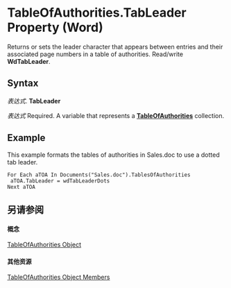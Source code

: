 
# TableOfAuthorities.TabLeader Property (Word)

Returns or sets the leader character that appears between entries and their associated page numbers in a table of authorities. Read/write  **WdTabLeader**.


## Syntax

 _表达式_. **TabLeader**

 _表达式_ Required. A variable that represents a **[TableOfAuthorities](abd7d600-8b20-0752-4629-8a4f5193dd5d.md)** collection.


## Example

This example formats the tables of authorities in Sales.doc to use a dotted tab leader.


```
For Each aTOA In Documents("Sales.doc").TablesOfAuthorities 
 aTOA.TabLeader = wdTabLeaderDots 
Next aTOA
```


## 另请参阅


#### 概念


[TableOfAuthorities Object](abd7d600-8b20-0752-4629-8a4f5193dd5d.md)
#### 其他资源


[TableOfAuthorities Object Members](http://msdn.microsoft.com/library/3e3c6fb0-044b-1b3d-5eff-4be354983675%28Office.15%29.aspx)